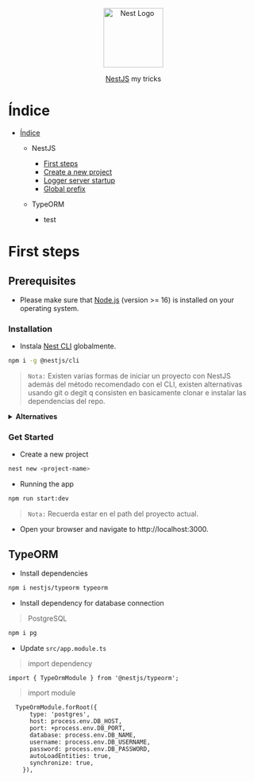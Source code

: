 <p align="center">
  <a href="http://nestjs.com/" target="blank"><img src="https://nestjs.com/img/logo-small.svg" width="120" alt="Nest Logo" /></a>
</p>

<p align="center"><a href="https://docs.nestjs.com" target="_blank">NestJS</a> my tricks</p>

# Índice

- [Índice](#Índice)

  - NestJS

    - [First steps](#first-steps)
    - [Create a new project](#get-started)
    - [Logger server startup](https://github.com/DaniDeDos/next-compilation/tree/main/example/nest/logger-main)
    - [Global prefix](https://github.com/DaniDeDos/next-compilation/tree/main/example/nest/global-prefix)

  - TypeORM
    - test

# First steps

## Prerequisites

- Please make sure that [Node.js](https://nodejs.org) (version >= 16) is installed on your operating system.

### Installation

- Instala [Nest CLI](https://github.com/nestjs/nest) globalmente.

```bash
npm i -g @nestjs/cli
```

> `Nota:` Existen varias formas de iniciar un proyecto con NestJS además del método recomendado con el CLI,
> existen alternativas usando git o degit q consisten en basicamente clonar e instalar las dependencias del repo.

<details closed>
  <summary><b>Alternatives</b></summary>

<br>

> ```bash
> git clone https://github.com/nestjs/typescript-starter.git project
> cd project
> npm install
> npm run start
> ```

</details>

### Get Started

- Create a new project

```bash
nest new <project-name>
```

- Running the app

```bash
npm run start:dev
```

> `Nota:` Recuerda estar en el path del proyecto actual.

- Open your browser and navigate to http://localhost:3000.

## TypeORM

- Install dependencies

```bash
npm i nestjs/typeorm typeorm
```

- Install dependency for database connection

> PostgreSQL

```bash
npm i pg
```

- Update `src/app.module.ts`

> import dependency

```nestjs
import { TypeOrmModule } from '@nestjs/typeorm';
```

> import module

```nestjs
  TypeOrmModule.forRoot({
      type: 'postgres',
      host: process.env.DB_HOST,
      port: +process.env.DB_PORT,
      database: process.env.DB_NAME,
      username: process.env.DB_USERNAME,
      password: process.env.DB_PASSWORD,
      autoLoadEntities: true,
      synchronize: true,
    }),
```
